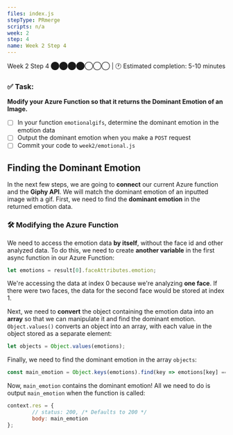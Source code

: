 ```yaml
---
files: index.js
stepType: PRmerge
scripts: n/a
week: 2
step: 4
name: Week 2 Step 4
---
```


Week 2 Step 4 ⬤⬤⬤⬤◯◯◯ | 🕐 Estimated completion: 5-10 minutes

### ✅ Task:
**Modify your Azure Function so that it returns the Dominant Emotion of an Image.**
- [ ] In your function `emotionalgifs`, determine the dominant emotion in the emotion data
- [ ] Output the dominant emotion when you make a `POST` request
- [ ] Commit your code to `week2/emotional.js`

## Finding the Dominant Emotion
In the next few steps, we are going to **connect** our current Azure function and the **Giphy API**. We will match the dominant emotion of an inputted image with a gif. First, we need to find the **dominant emotion** in the returned emotion data.

### :hammer_and_wrench: Modifying the Azure Function
We need to access the emotion data **by itself**, without the face id and other analyzed data. To do this, we need to create **another variable** in the first async function in our Azure Function:

```js
let emotions = result[0].faceAttributes.emotion;
```

We're accessing the data at index 0 because we're analyzing **one face**. If there were two faces, the data for the second face would be stored at index 1.

Next, we need to **convert** the object containing the emotion data into an **array** so that we can manipulate it and find the dominant emotion. `Object.values()` converts an object into an array, with each value in the object stored as a separate element:

```js
let objects = Object.values(emotions);
```
Finally, we need to find the dominant emotion in the array `objects`:

```js
const main_emotion = Object.keys(emotions).find(key => emotions[key] === Math.max(...objects));
```
Now, `main_emotion` contains the dominant emotion! All we need to do is output `main_emotion` when the function is called:

```js
context.res = {
        // status: 200, /* Defaults to 200 */
        body: main_emotion
};
```

